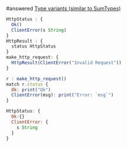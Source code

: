 

#answered  [Type variants (similar to SumTypes)](Type%20variants%20(similar%20to%20SumTypes).md)



```js
HttpStatus : { 
  Ok()
  ClientError(s String)
}
HttpResult : {
  status HttpStatus
}
make_http_request: {
  HttpResult(ClientError("Invalid Request"))
}

r : make_http_request()
match r.status { 
  Ok: print("Ok")
  ClientError(msg): print("Error: `msg`") 
}

HttpStatus: {
  Ok:{}
  ClientError: {
    s String
  }
}

```


